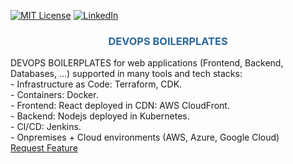 <a name="readme-top"></a>
[![MIT License][license-shield]][license-url]
[![LinkedIn][linkedin-shield]][linkedin-url]
<br />
<div align="center">

  <h3 align="center" style="color: #2b689c">DEVOPS BOILERPLATES</h3>

  <p align="left">
    DEVOPS BOILERPLATES for web applications (Frontend, Backend, Databases, ...) supported in many tools and tech stacks: <br />
    - Infrastructure as Code: Terraform, CDK. <br />
    - Containers: Docker. <br />
    - Frontend: React deployed in CDN: AWS CloudFront. <br />
    - Backend: Nodejs deployed in Kubernetes. <br />
    - CI/CD: Jenkins. <br />
    - Onpremises + Cloud environments (AWS, Azure, Google Cloud) <br />
    <a href="https://github.com/hoan-pham-duy/devops-boilerplates/issues">Request Feature</a>
  </p>
</div>

[license-shield]: https://img.shields.io/github/license/othneildrew/Best-README-Template.svg?style=for-the-badge
[license-url]: https://github.com/hoan-pham-duy/devops-boilerplates/graphs/blob/main/LICENSE.txt
[linkedin-shield]: https://img.shields.io/badge/-LinkedIn-black.svg?style=for-the-badge&logo=linkedin&colorB=555
[linkedin-url]: https://www.linkedin.com/in/pham-duy-hoan-10a68b13a/ 